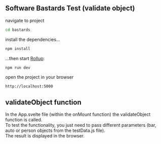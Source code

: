 
## Software Bastards Test (validate object)


navigate to project

```bash
cd bastards
```

install the dependencies...

```bash
npm install
```

...then start [Rollup](https://rollupjs.org):

```bash
npm run dev
```

open the project in your browser

```bash
http://localhost:5000
```

## validateObject function

In the App.svelte file (within the onMount function) the validateObject function is called.  
To test the functionality, you just need to pass different parameters (bar, auto or person objects from the testData.js file).  
The result is displayed in the browser.  

